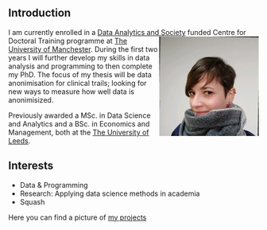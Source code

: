 
## Introduction 

I am currently enrolled in a [Data Analytics and Society](https://datacdt.org/) funded Centre for Doctoral Training <img src="0.jpg" alt="Photo of Ana Nicoriciu" align="right" /> programme at [The University of Manchester](https://www.manchester.ac.uk/). During the first two years I will further develop my skills in data analysis and programming to then complete my PhD. The focus of my thesis will be data anonimisation for clinical trails; looking for new ways to measure how well data is anonimisized. 

Previously awarded a MSc. in Data Science and Analytics and a BSc. in Economics and Management, both at the [The University of Leeds](https://www.leeds.ac.uk/).  
  
## Interests
- Data & Programming
- Research: Applying data science methods in academia 
- Squash


Here you can find a picture of [my projects](projects.md)


```markdown




```


